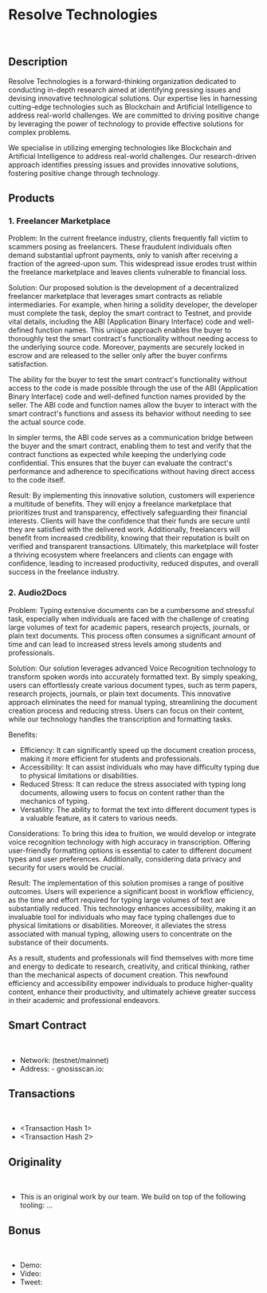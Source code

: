 # Resolve Technologies
 
## Description

Resolve Technologies is a forward-thinking organization dedicated to conducting in-depth research aimed at identifying pressing issues and devising innovative technological solutions. Our expertise lies in harnessing cutting-edge technologies such as Blockchain and Artificial Intelligence to address real-world challenges. We are committed to driving positive change by leveraging the power of technology to provide effective solutions for complex problems.

We specialise in utilizing emerging technologies like Blockchain and Artificial Intelligence to address real-world challenges. Our research-driven approach identifies pressing issues and provides innovative solutions, fostering positive change through technology.

## Products

### 1. Freelancer Marketplace

Problem:
In the current freelance industry, clients frequently fall victim to scammers posing as freelancers. These fraudulent individuals often demand substantial upfront payments, only to vanish after receiving a fraction of the agreed-upon sum. This widespread issue erodes trust within the freelance marketplace and leaves clients vulnerable to financial loss.

Solution:
Our proposed solution is the development of a decentralized freelancer marketplace that leverages smart contracts as reliable intermediaries. For example, when hiring a solidity developer, the developer must complete the task, deploy the smart contract to Testnet, and provide vital details, including the ABI (Application Binary Interface) code and well-defined function names. This unique approach enables the buyer to thoroughly test the smart contract's functionality without needing access to the underlying source code. Moreover, payments are securely locked in escrow and are released to the seller only after the buyer confirms satisfaction.

The ability for the buyer to test the smart contract's functionality without access to the code is made possible through the use of the ABI (Application Binary Interface) code and well-defined function names provided by the seller. The ABI code and function names allow the buyer to interact with the smart contract's functions and assess its behavior without needing to see the actual source code.


In simpler terms, the ABI code serves as a communication bridge between the buyer and the smart contract, enabling them to test and verify that the contract functions as expected while keeping the underlying code confidential. This ensures that the buyer can evaluate the contract's performance and adherence to specifications without having direct access to the code itself.

Result:
By implementing this innovative solution, customers will experience a multitude of benefits. They will enjoy a freelance marketplace that prioritizes trust and transparency, effectively safeguarding their financial interests. Clients will have the confidence that their funds are secure until they are satisfied with the delivered work. Additionally, freelancers will benefit from increased credibility, knowing that their reputation is built on verified and transparent transactions. Ultimately, this marketplace will foster a thriving ecosystem where freelancers and clients can engage with confidence, leading to increased productivity, reduced disputes, and overall success in the freelance industry.

### 2. Audio2Docs

Problem:
Typing extensive documents can be a cumbersome and stressful task, especially when individuals are faced with the challenge of creating large volumes of text for academic papers, research projects, journals, or plain text documents. This process often consumes a significant amount of time and can lead to increased stress levels among students and professionals.

Solution:
Our solution leverages advanced Voice Recognition technology to transform spoken words into accurately formatted text. By simply speaking, users can effortlessly create various document types, such as term papers, research projects, journals, or plain text documents. This innovative approach eliminates the need for manual typing, streamlining the document creation process and reducing stress. Users can focus on their content, while our technology handles the transcription and formatting tasks.

Benefits:
- Efficiency: It can significantly speed up the document creation process, making it more efficient for students and professionals.
- Accessibility: It can assist individuals who may have difficulty typing due to physical limitations or disabilities.
- Reduced Stress: It can reduce the stress associated with typing long documents, allowing users to focus on content rather than the mechanics of typing.
- Versatility: The ability to format the text into different document types is a valuable feature, as it caters to various needs.

Considerations:
To bring this idea to fruition, we would develop or integrate voice recognition technology with high accuracy in transcription. Offering user-friendly formatting options is essential to cater to different document types and user preferences. Additionally, considering data privacy and security for users would be crucial.

Result:
The implementation of this solution promises a range of positive outcomes. Users will experience a significant boost in workflow efficiency, as the time and effort required for typing large volumes of text are substantially reduced. This technology enhances accessibility, making it an invaluable tool for individuals who may face typing challenges due to physical limitations or disabilities. Moreover, it alleviates the stress associated with manual typing, allowing users to concentrate on the substance of their documents.

As a result, students and professionals will find themselves with more time and energy to dedicate to research, creativity, and critical thinking, rather than the mechanical aspects of document creation. This newfound efficiency and accessibility empower individuals to produce higher-quality content, enhance their productivity, and ultimately achieve greater success in their academic and professional endeavors.
 
## Smart Contract
 
- Network: (testnet/mainnet)
- Address: <Contract Address>
- gnosisscan.io: <Link>
 
## Transactions
 
- <Transaction Hash 1>
- <Transaction Hash 2>
 
## Originality
 
- This is an original work by our team. We build on top of the following tooling: ...
 
## Bonus
 
- Demo: <Link>
- Video: <Link>
- Tweet: <Link>
